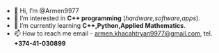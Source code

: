 - 👋 Hi, I’m @Armen9977
- 👀 I’m interested in **C++ programming** (*hardware,software,apps*).
- 🌱 I’m currently learning **C++,Python,Applied Mathematics**.
- 📫 How to reach me email - armen.khacahtryan9977@gmail.com, tel. **+374-41-030899**

<!---
Armen9977/Armen9977 is a ✨ special ✨ repository because its `README.md` (this file) appears on your GitHub profile.
You can click the Preview link to take a look at your changes.
--->
